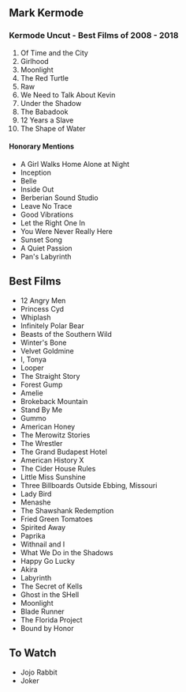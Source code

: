 ## Mark Kermode

### Kermode Uncut - Best Films of 2008 - 2018

  1. Of Time and the City
  2. Girlhood
  3. Moonlight
  4. The Red Turtle
  5. Raw
  6. We Need to Talk About Kevin
  7. Under the Shadow
  8. The Babadook
  9. 12 Years a Slave
  10. The Shape of Water

#### Honorary Mentions

  - A Girl Walks Home Alone at Night
  - Inception
  - Belle
  - Inside Out
  - Berberian Sound Studio
  - Leave No Trace
  - Good Vibrations
  - Let the Right One In
  - You Were Never Really Here
  - Sunset Song
  - A Quiet Passion
  - Pan's Labyrinth

## Best Films

  - 12 Angry Men
  - Princess Cyd
  - Whiplash
  - Infinitely Polar Bear
  - Beasts of the Southern Wild
  - Winter's Bone
  - Velvet Goldmine
  - I, Tonya
  - Looper
  - The Straight Story
  - Forest Gump
  - Amelie
  - Brokeback Mountain
  - Stand By Me
  - Gummo
  - American Honey
  - The Merowitz Stories
  - The Wrestler
  - The Grand Budapest Hotel
  - American History X
  - The Cider House Rules
  - Little Miss Sunshine
  - Three Billboards Outside Ebbing, Missouri
  - Lady Bird
  - Menashe
  - The Shawshank Redemption
  - Fried Green Tomatoes
  - Spirited Away
  - Paprika
  - Withnail and I
  - What We Do in the Shadows
  - Happy Go Lucky
  - Akira
  - Labyrinth
  - The Secret of Kells
  - Ghost in the SHell
  - Moonlight
  - Blade Runner
  - The Florida Project
  - Bound by Honor
  
## To Watch

  - Jojo Rabbit
  - Joker
